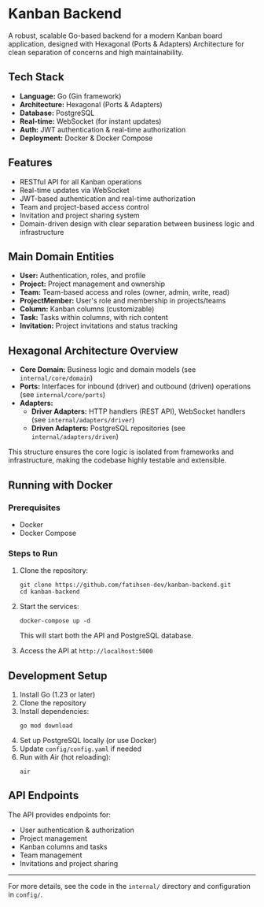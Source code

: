 # Kanban Backend

A robust, scalable Go-based backend for a modern Kanban board application, designed with Hexagonal (Ports & Adapters) Architecture for clean separation of concerns and high maintainability.

## Tech Stack

-  **Language:** Go (Gin framework)
-  **Architecture:** Hexagonal (Ports & Adapters)
-  **Database:** PostgreSQL
-  **Real-time:** WebSocket (for instant updates)
-  **Auth:** JWT authentication & real-time authorization
-  **Deployment:** Docker & Docker Compose

## Features

-  RESTful API for all Kanban operations
-  Real-time updates via WebSocket
-  JWT-based authentication and real-time authorization
-  Team and project-based access control
-  Invitation and project sharing system
-  Domain-driven design with clear separation between business logic and infrastructure

## Main Domain Entities

-  **User:** Authentication, roles, and profile
-  **Project:** Project management and ownership
-  **Team:** Team-based access and roles (owner, admin, write, read)
-  **ProjectMember:** User's role and membership in projects/teams
-  **Column:** Kanban columns (customizable)
-  **Task:** Tasks within columns, with rich content
-  **Invitation:** Project invitations and status tracking

## Hexagonal Architecture Overview

-  **Core Domain:** Business logic and domain models (see `internal/core/domain`)
-  **Ports:** Interfaces for inbound (driver) and outbound (driven) operations (see `internal/core/ports`)
-  **Adapters:**
   -  **Driver Adapters:** HTTP handlers (REST API), WebSocket handlers (see `internal/adapters/driver`)
   -  **Driven Adapters:** PostgreSQL repositories (see `internal/adapters/driven`)

This structure ensures the core logic is isolated from frameworks and infrastructure, making the codebase highly testable and extensible.

## Running with Docker

### Prerequisites

-  Docker
-  Docker Compose

### Steps to Run

1. Clone the repository:

   ```
   git clone https://github.com/fatihsen-dev/kanban-backend.git
   cd kanban-backend
   ```

2. Start the services:

   ```
   docker-compose up -d
   ```

   This will start both the API and PostgreSQL database.

3. Access the API at `http://localhost:5000`

## Development Setup

1. Install Go (1.23 or later)
2. Clone the repository
3. Install dependencies:
   ```
   go mod download
   ```
4. Set up PostgreSQL locally (or use Docker)
5. Update `config/config.yaml` if needed
6. Run with Air (hot reloading):
   ```
   air
   ```

## API Endpoints

The API provides endpoints for:

-  User authentication & authorization
-  Project management
-  Kanban columns and tasks
-  Team management
-  Invitations and project sharing

---

For more details, see the code in the `internal/` directory and configuration in `config/`.

